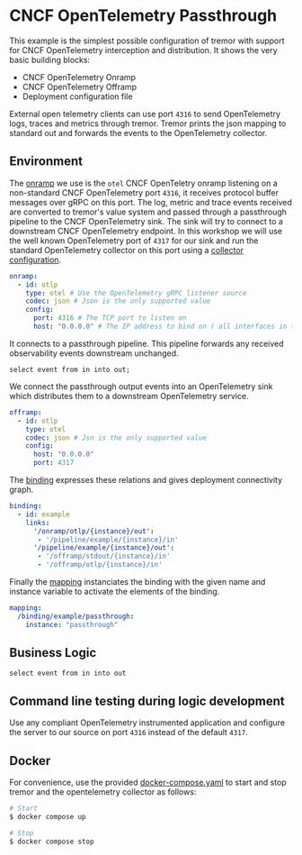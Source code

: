 # CNCF OpenTelemetry Passthrough

This example is the simplest possible configuration of tremor with support for CNCF OpenTelemetry
interception and distribution. It shows the very basic building blocks:
* CNCF OpenTelemetry Onramp
* CNCF OpenTelemetry Offramp
* Deployment configuration file

External open telemetry clients can use port `4316` to send OpenTelemetry logs, traces and metrics
through tremor. Tremor prints the json mapping to standard out and forwards the events to the
OpenTelemetry collector.

## Environment

The [onramp](etc/tremor/config/00_ramps.yaml) we use is the `otel` CNCF OpenTeletry onramp listening on
a non-standard CNCF OpenTelemetry port `4316`, it receives protocol buffer messages over gRPC on this
port. The log, metric and trace events received are converted to tremor's value system and passed through
a passthrough pipeline to the CNCF OpenTelemetry sink. The sink will try to connect to a downstream CNCF
OpenTelemetry endpoint. In this workshop we will use the well known OpenTelemetry port of `4317` for our
sink and run the standard OpenTelemetry collector on this port using a [collector configuration](etc/otel/collector-config.yaml).

```yaml
onramp:
  - id: otlp
    type: otel # Use the OpenTelemetry gRPC listener source
    codec: json # Json is the only supported value
    config:
      port: 4316 # The TCP port to listen on
      host: "0.0.0.0" # The IP address to bind on ( all interfaces in this case )
```

It connects to a passthrough pipeline. This pipeline forwards any received
observability events downstream unchanged.

```trickle
select event from in into out;
```

We connect the passthrough output events into an OpenTelemetry sink which distributes them to
a downstream OpenTelemetry service.

```yaml
offramp:
  - id: otlp
    type: otel
    codec: json # Jsn is the only supported value
    config:
      host: "0.0.0.0"
      port: 4317
```

The [binding](./etc/tremor/config/01_binding.yaml) expresses these relations and gives deployment connectivity graph.

```yaml
binding:
  - id: example
    links:
      '/onramp/otlp/{instance}/out':
       - '/pipeline/example/{instance}/in'
      '/pipeline/example/{instance}/out':
       - '/offramp/stdout/{instance}/in'
       - '/offramp/otlp/{instance}/in'
```

Finally the [mapping](./etc/tremor/config/02_mapping.yaml) instanciates the binding with the given name and instance variable to activate the elements of the binding.

```yaml
mapping:
  /binding/example/passthrough:
    instance: "passthrough"
```

## Business Logic

```trickle
select event from in into out
```

## Command line testing during logic development

Use any compliant OpenTelemetry instrumented application and configure the
server to our source on port `4316` instead of the default `4317`.

## Docker

For convenience, use the provided [docker-compose.yaml](./docker-compose.yaml) to
start and stop tremor and the opentelemetry collector as follows:

```bash
# Start
$ docker compose up

# Stop
$ docker compose stop
```
